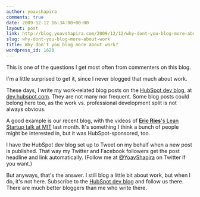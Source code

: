 ```yaml
---
author: yoavshapira
comments: true
date: 2009-12-12 16:34:00+00:00
layout: post
link: http://blog.yoavshapira.com/2009/12/12/why-dont-you-blog-more-about-work/
slug: why-dont-you-blog-more-about-work
title: Why don't you blog more about work?
wordpress_id: 1620
---
```


This is one of the questions I get most often from commenters on this blog.

  


I'm a little surprised to get it, since I never blogged that much about work.

  


These days, I write my work-related blog posts on the [HubSpot dev blog](http://dev.hubspot.com), at [dev.hubspot.com](http://dev.hubspot.com).  They are not many nor frequent.  Some blog posts could belong here too, as the work vs. professional development split is not always obvious.

  


A good example is our recent blog, with the videos of **[Eric Ries](http://dev.hubspot.com/bid/32028/Eric-Ries-Lean-Startup-talk-at-MIT-videos)**['s Lean Startup talk at MIT](http://dev.hubspot.com/bid/32028/Eric-Ries-Lean-Startup-talk-at-MIT-videos) last month.  It's something I think a bunch of people might be interested in, but it was HubSpot-sponsored, too.

  


I have the HubSpot dev blog set up to Tweet on my behalf when a new post is published.  That way my Twitter and Facebook followers get the post headline and link automatically.  (Follow me at [@YoavShapira](http://twitter.com/YoavShapira) on Twitter if you want.)

  


But anyways, that's the answer.  I still blog a little bit about work, but when I do, it's not here.  Subscribe to the [HubSpot dev blog](http://dev.hubspot.com) and follow us there.  There are much better bloggers than me who write there.

  

